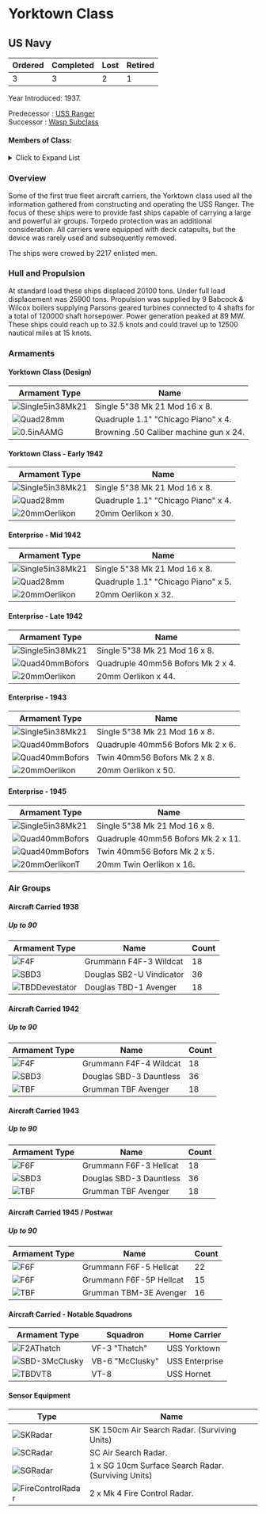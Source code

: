 # Yorktown Class
## US Navy

Ordered | Completed | Lost | Retired
 ------ | ------ | ------ | ------ 
3 | 3 | 2 | 1 <br/>
 
Year Introduced: 1937. <br/>
 
Predecessor : [USS Ranger](/History/USN/CV/RangerClass.md) <br/>
Successor : [Wasp Subclass](/History/USN/CV/WaspClass.md) <br/>

#### Members of Class: <br/>

<details>
	<summary>Click to Expand List</summary>
	
Icon | Name | Hull Number | Present
| ------ | ------ | ------ |  ------ |
![Yorktown](/Icons/Ship/EagleUnion/Yorktown.png) | Yorktown | CV-5 | Yes <br/>
![Enterprise](/Icons/Ship/EagleUnion/Enterprise.png) | Enterprise | CV-6 | Yes <br/>
![LoliEnterprise](/Icons/Ship/EagleUnion/EnterpriseChan.png) | Loli E | CV-6 | Loli Ver. <br/>
![Hornet](/Icons/Ship/EagleUnion/Hornet.png) | Essex | CV-7 | Yes <br/>

</details>

### Overview

Some of the first true fleet aircraft carriers, the Yorktown class used all the information gathered from constructing and operating the USS Ranger. The focus of these ships were to provide fast ships capable of carrying a large and powerful air groups. Torpedo protection was an additional consideration. All carriers were equipped with deck catapults, but the device was rarely used and subsequently removed.

The ships were crewed by 2217 enlisted men. <br/>

### Hull and Propulsion

At standard load these ships displaced 20100 tons. Under full load displacement was 25900 tons. Propulsion was supplied by 9 Babcock & Wilcox boilers supplying Parsons geared turbines connected to 4 shafts for a total of 120000 shaft horsepower. Power generation peaked at 89 MW. These ships could reach up to 32.5 knots and could travel up to 12500 nautical miles at 15 knots.

### Armaments

#### Yorktown Class (Design)

Armament Type | Name |
 ------ | ------ |
![Single5in38Mk21](/Icons/Equipment/Guns/DD/5in38Mk21.png) | Single 5"38 Mk 21 Mod 16 x 8.
![Quad28mm](/Icons/Equipment/AA/Quad1in.png) | Quadruple 1.1" "Chicago Piano" x 4.
![0.5inAAMG](/Icons/Equipment/AA/0.5inAAMG.png) | Browning .50 Caliber machine gun x 24.

#### Yorktown Class - Early 1942

Armament Type | Name |
 ------ | ------ |
![Single5in38Mk21](/Icons/Equipment/Guns/DD/5in38Mk21.png) | Single 5"38 Mk 21 Mod 16 x 8.
![Quad28mm](/Icons/Equipment/AA/Quad1in.png) | Quadruple 1.1" "Chicago Piano" x 4.
![20mmOerlikon](/Icons/Equipment/AA/20mmOerlikon.png) | 20mm Oerlikon x 30.

#### Enterprise - Mid 1942

Armament Type | Name |
 ------ | ------ |
![Single5in38Mk21](/Icons/Equipment/Guns/DD/5in38Mk21.png) | Single 5"38 Mk 21 Mod 16 x 8.
![Quad28mm](/Icons/Equipment/AA/Quad1in.png) | Quadruple 1.1" "Chicago Piano" x 5.
![20mmOerlikon](/Icons/Equipment/AA/20mmOerlikon.png) | 20mm Oerlikon x 32.

#### Enterprise - Late 1942

Armament Type | Name |
 ------ | ------ |
![Single5in38Mk21](/Icons/Equipment/Guns/DD/5in38Mk21.png) | Single 5"38 Mk 21 Mod 16 x 8.
![Quad40mmBofors](/Icons/Equipment/AA/Quad40mmUSN.png) | Quadruple 40mm56 Bofors Mk 2 x 4.
![20mmOerlikon](/Icons/Equipment/AA/20mmOerlikon.png) | 20mm Oerlikon x 44.

#### Enterprise - 1943

Armament Type | Name |
 ------ | ------ |
![Single5in38Mk21](/Icons/Equipment/Guns/DD/5in38Mk21.png) | Single 5"38 Mk 21 Mod 16 x 8.
![Quad40mmBofors](/Icons/Equipment/AA/Quad40mmUSN.png) | Quadruple 40mm56 Bofors Mk 2 x 6.
![Quad40mmBofors](/Icons/Equipment/AA/Twin40mmUSN.png) | Twin 40mm56 Bofors Mk 2 x 8.
![20mmOerlikon](/Icons/Equipment/AA/20mmOerlikon.png) | 20mm Oerlikon x 50.

#### Enterprise - 1945

Armament Type | Name |
 ------ | ------ |
![Single5in38Mk21](/Icons/Equipment/Guns/DD/5in38Mk21.png) | Single 5"38 Mk 21 Mod 16 x 8.
![Quad40mmBofors](/Icons/Equipment/AA/Quad40mmUSN.png) | Quadruple 40mm56 Bofors Mk 2 x 11.
![Quad40mmBofors](/Icons/Equipment/AA/Twin40mmUSN.png) | Twin 40mm56 Bofors Mk 2 x 5.
![20mmOerlikonT](/Icons/Equipment/AA/20mmOerlikonT.png) | 20mm Twin Oerlikon x 16.

### Air Groups

#### Aircraft Carried 1938
##### Up to 90

Armament Type | Name | Count |
 ------ | ------ | ------ |
![F4F](/Icons/Equipment/Aircraft/Fighter/F4FWildcat.png) | Grummann F4F-3 Wildcat | 18
![SBD3](/Icons/Equipment/Aircraft/Bomber/SBD-3Dauntless.png) | Douglas SB2-U Vindicator | 36
![TBDDevestator](/Icons/Equipment/Aircraft/Torpedo/TBDDevestator.png) | Douglas TBD-1 Avenger | 18

#### Aircraft Carried 1942
##### Up to 90

Armament Type | Name | Count |
 ------ | ------ | ------ |
![F4F](/Icons/Equipment/Aircraft/Fighter/F4FWildcat.png) | Grummann F4F-4 Wildcat | 18
![SBD3](/Icons/Equipment/Aircraft/Bomber/SBD-3Dauntless.png) | Douglas SBD-3 Dauntless | 36
![TBF](/Icons/Equipment/Aircraft/Torpedo/TBFAvenger.png) | Grumman TBF Avenger | 18

#### Aircraft Carried 1943
##### Up to 90

Armament Type | Name | Count |
 ------ | ------ | ------ |
![F6F](/Icons/Equipment/Aircraft/Fighter/F6FHellcat.png) | Grummann F6F-3 Hellcat | 18
![SBD3](/Icons/Equipment/Aircraft/Bomber/SBD-3Dauntless.png) | Douglas SBD-3 Dauntless | 36
![TBF](/Icons/Equipment/Aircraft/Torpedo/TBFAvenger.png) | Grumman TBF Avenger | 18

#### Aircraft Carried 1945 / Postwar
##### Up to 90

Armament Type | Name | Count |
 ------ | ------ | ------ |
![F6F](/Icons/Equipment/Aircraft/Fighter/F6FHellcat.png) | Grummann F6F-5 Hellcat | 22
![F6F](/Icons/Equipment/Aircraft/Fighter/F6FHellcat.png) | Grummann F6F-5P Hellcat | 15
![TBF](/Icons/Equipment/Aircraft/Torpedo/TBFAvenger.png) | Grumman TBM-3E Avenger | 16

#### Aircraft Carried - Notable Squadrons
Armament Type | Squadron | Home Carrier |
 ------ | ------ | ------ |
![F2AThatch](/Icons/Equipment/Aircraft/Fighter/F2AThatch.png) | VF-3 "Thatch" | USS Yorktown
![SBD-3McClusky](/Icons/Equipment/Aircraft/Bomber/SBD-3McClusky.png) | VB-6 "McClusky" | USS Enterprise
![TBDVT8](/Icons/Equipment/Aircraft/Torpedo/TBDVT8.png) | VT-8 | USS Hornet


#### Sensor Equipment

Type | Name |
 ------ | ------ |
![SKRadar](/Icons/Equipment/Auxiliary/SKRadar.png) | SK 150cm Air Search Radar. (Surviving Units)
![SCRadar](/Icons/Equipment/Auxiliary/SCRadar.png) | SC Air Search Radar.
![SGRadar](/Icons/Equipment/Auxiliary/SGRadar.png) | 1 x SG 10cm Surface Search Radar. (Surviving Units)
![FireControlRadar](/Icons/Equipment/Auxiliary/FireControlRadar.png) | 2 x Mk 4 Fire Control Radar.


